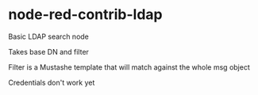 node-red-contrib-ldap
=====================

Basic LDAP search node

Takes base DN and filter

Filter is a Mustashe template that will match against the whole msg object

Credentials don't work yet